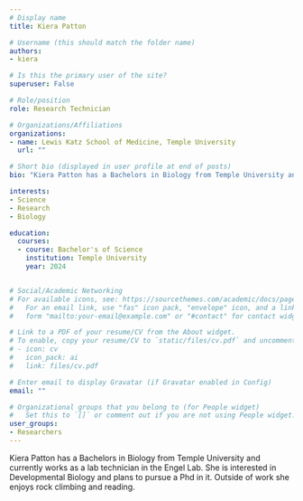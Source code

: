 ```yaml
---
# Display name
title: Kiera Patton

# Username (this should match the folder name)
authors:
- kiera

# Is this the primary user of the site?
superuser: False

# Role/position
role: Research Technician

# Organizations/Affiliations
organizations:
- name: Lewis Katz School of Medicine, Temple University
  url: ""

# Short bio (displayed in user profile at end of posts)
bio: "Kiera Patton has a Bachelors in Biology from Temple University and currently works as a lab technician in the Engel Lab. She is interested in Developmental Biology and plans to pursue a Phd in it. Outside of work she enjoys rock climbing and reading."

interests:
- Science
- Research
- Biology

education:
  courses:
  - course: Bachelor's of Science
    institution: Temple University
    year: 2024


# Social/Academic Networking
# For available icons, see: https://sourcethemes.com/academic/docs/page-builder/#icons
#   For an email link, use "fas" icon pack, "envelope" icon, and a link in the
#   form "mailto:your-email@example.com" or "#contact" for contact widget.

# Link to a PDF of your resume/CV from the About widget.
# To enable, copy your resume/CV to `static/files/cv.pdf` and uncomment the lines below.
# - icon: cv
#   icon_pack: ai
#   link: files/cv.pdf

# Enter email to display Gravatar (if Gravatar enabled in Config)
email: ""

# Organizational groups that you belong to (for People widget)
#   Set this to `[]` or comment out if you are not using People widget.
user_groups:
- Researchers
---
```

Kiera Patton has a Bachelors in Biology from Temple University and currently works as a lab technician in the Engel Lab. She is interested in Developmental Biology and plans to pursue a Phd in it. Outside of work she enjoys rock climbing and reading. 
